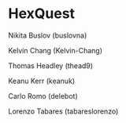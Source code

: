 # HexQuest

Nikita Buslov (buslovna)

Kelvin Chang (Kelvin-Chang)

Thomas Headley (thead9)

Keanu Kerr (keanuk)

Carlo Romo (delebot)

Lorenzo Tabares (tabareslorenzo)